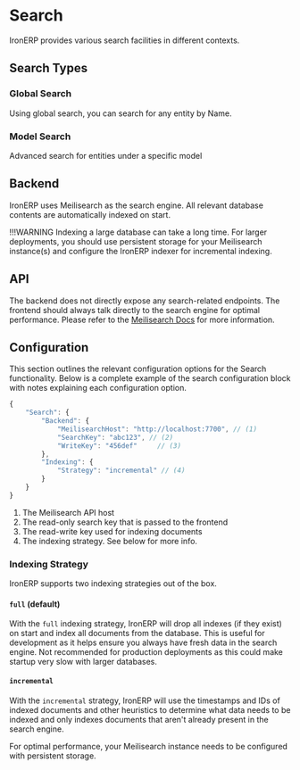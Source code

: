 # Search

IronERP provides various search facilities in different contexts.

## Search Types

### Global Search

Using global search, you can search for any entity by Name.

### Model Search

Advanced search for entities under a specific model

## Backend

IronERP uses Meilisearch as the search engine. All relevant database contents
are automatically indexed on start.

!!!WARNING
    Indexing a large database can take a long time. For larger deployments, you should
    use persistent storage for your Meilisearch instance(s) and configure the IronERP
    indexer for incremental indexing.

## API

The backend does not directly expose any search-related endpoints. The frontend should
always talk directly to the search engine for optimal performance. Please refer to the
[Meilisearch Docs](https://www.meilisearch.com/docs) for more information.

## Configuration

This section outlines the relevant configuration options for the Search functionality. Below
is a complete example of the search configuration block with notes explaining each 
configuration option.

```javascript
{
    "Search": {
        "Backend": {
            "MeilisearchHost": "http://localhost:7700", // (1)
            "SearchKey": "abc123", // (2)
            "WriteKey": "456def"     // (3)
        },
        "Indexing": {
            "Strategy": "incremental" // (4)
        }
    }
}
```

1. The Meilisearch API host
2. The read-only search key that is passed to the frontend
3. The read-write key used for indexing documents
4. The indexing strategy. See below for more info.

### Indexing Strategy

IronERP supports two indexing strategies out of the box.

#### `full` (default)

With the `full` indexing strategy, IronERP will drop all indexes (if they exist) on
start and index all documents from the database. This is useful for development as it
helps ensure you always have fresh data in the search engine. Not recommended for
production deployments as this could make startup very slow with larger databases.

#### `incremental`

With the `incremental` strategy, IronERP will use the timestamps and IDs of indexed
documents and other heuristics to determine what data needs to be indexed and only indexes
documents that aren't already present in the search engine.

For optimal performance, your Meilisearch instance needs to be configured with persistent
storage.